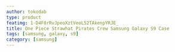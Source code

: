 ```yaml
---
author: tokodab
type: product
featimg: 1-D4F0rRvJpeoXztVeoL52TAkenpYRJE_
title: One Piece Strawhat Pirates Crew Samsung Galaxy S9 Case
tags: [samsung, galaxy, s9]
category: [samsung]
---
```

